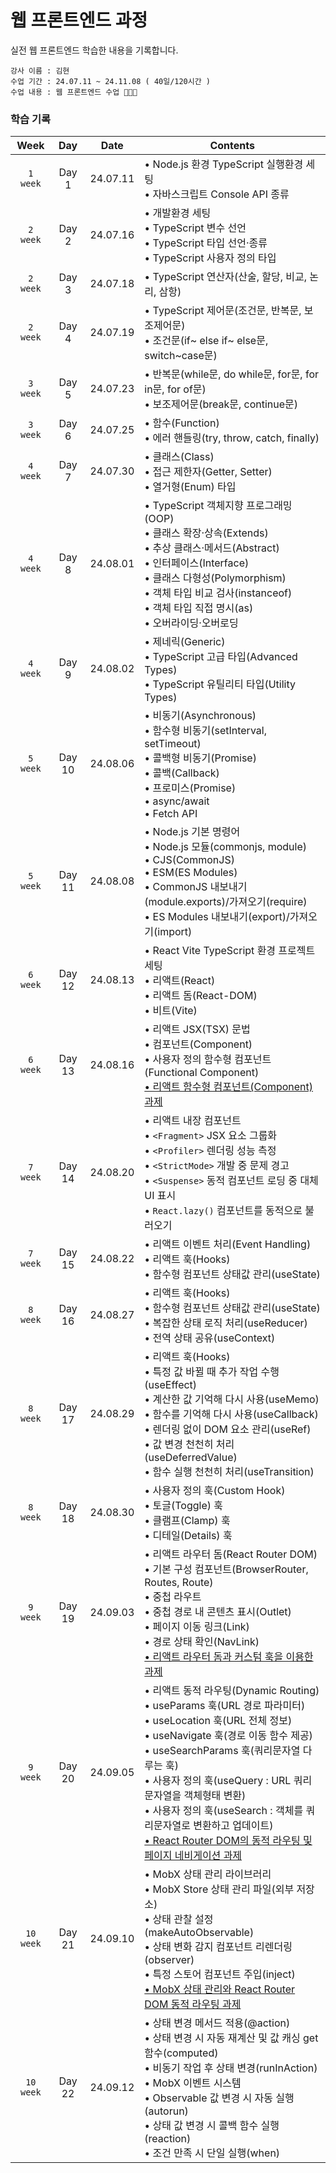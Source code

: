 # 웹 프론트엔드 과정

실전 웹 프론트엔드 학습한 내용을 기록합니다.

    강사 이름 : 김현
    수업 기간 : 24.07.11 ~ 24.11.08 ( 40일/120시간 )
    수업 내용 : 웹 프론트엔드 수업 👩🏻‍💻

### 학습 기록

|   Week   |  Day  |   Date   | Contents                                                                                                |
| :------: | :---: | :------: | ------------------------------------------------------------------------------------------------------- |
| `1 week` | Day 1 | 24.07.11 | • Node.js 환경 TypeScript 실행환경 세팅 <br>• 자바스크립트 Console API 종류 |
| `2 week` | Day 2 | 24.07.16 | • 개발환경 세팅 <br>• TypeScript 변수 선언 <br>• TypeScript 타입 선언·종류 <br>• TypeScript 사용자 정의 타입 |
| `2 week` | Day 3 | 24.07.18 | • TypeScript 연산자(산술, 할당, 비교, 논리, 삼항) |
| `2 week` | Day 4 | 24.07.19 | • TypeScript 제어문(조건문, 반복문, 보조제어문) <br>• 조건문(if~ else if~ else문, switch~case문) |
| `3 week` | Day 5 | 24.07.23 | • 반복문(while문, do while문, for문, for in문, for of문) <br>• 보조제어문(break문, continue문) |
| `3 week` | Day 6 | 24.07.25 | • 함수(Function) <br>• 에러 핸들링(try, throw, catch, finally) |
| `4 week` | Day 7 | 24.07.30 | • 클래스(Class) <br>• 접근 제한자(Getter, Setter) <br>• 열거형(Enum) 타입 |
| `4 week` | Day 8 | 24.08.01 | • TypeScript 객체지향 프로그래밍(OOP) <br>• 클래스 확장·상속(Extends) <br>• 추상 클래스·메서드(Abstract) <br>• 인터페이스(Interface) <br>• 클래스 다형성(Polymorphism) <br>• 객체 타입 비교 검사(instanceof) <br>• 객체 타입 직접 명시(as) <br>• 오버라이딩·오버로딩 |
| `4 week` | Day 9 | 24.08.02 | • 제네릭(Generic) <br>• TypeScript 고급 타입(Advanced Types) <br>• TypeScript 유틸리티 타입(Utility Types) |
| `5 week` | Day 10 | 24.08.06 | • 비동기(Asynchronous) <br>• 함수형 비동기(setInterval, setTimeout) <br>• 콜백형 비동기(Promise) <br>• 콜백(Callback) <br>• 프로미스(Promise) <br>• async/await <br>• Fetch API |
| `5 week` | Day 11 | 24.08.08 | • Node.js 기본 명령어 <br>• Node.js 모듈(commonjs, module) <br>• CJS(CommonJS) <br>• ESM(ES Modules) <br>• CommonJS 내보내기(module.exports)/가져오기(require) <br>• ES Modules 내보내기(export)/가져오기(import) |
| `6 week` | Day 12 | 24.08.13 | • React Vite TypeScript 환경 프로젝트 세팅 <br>• 리액트(React) <br>• 리액트 돔(React-DOM) <br>• 비트(Vite) |
| `6 week` | Day 13 | 24.08.16 | • 리액트 JSX(TSX) 문법 <br>• 컴포넌트(Component) <br>• 사용자 정의 함수형 컴포넌트(Functional Component) <br>[• 리액트 함수형 컴포넌트(Component) 과제](https://github.com/KwonSsohyun/FED_WEB_2024/issues/1) |
| `7 week` | Day 14 | 24.08.20 | • 리액트 내장 컴포넌트 <br>• `<Fragment>` JSX 요소 그룹화 <br>• `<Profiler>` 렌더링 성능 측정 <br>• `<StrictMode>` 개발 중 문제 경고 <br>• `<Suspense>` 동적 컴포넌트 로딩 중 대체 UI 표시 <br>• `React.lazy()` 컴포넌트를 동적으로 불러오기 |
| `7 week` | Day 15 | 24.08.22 | • 리액트 이벤트 처리(Event Handling) <br>• 리액트 훅(Hooks) <br>• 함수형 컴포넌트 상태값 관리(useState) |
| `8 week` | Day 16 | 24.08.27 | • 리액트 훅(Hooks) <br>• 함수형 컴포넌트 상태값 관리(useState) <br>• 복잡한 상태 로직 처리(useReducer) <br>• 전역 상태 공유(useContext) |
| `8 week` | Day 17 | 24.08.29 | • 리액트 훅(Hooks) <br>• 특정 값 바뀔 때 추가 작업 수행(useEffect) <br>• 계산한 값 기억해 다시 사용(useMemo) <br>• 함수를 기억해 다시 사용(useCallback) <br>• 렌더링 없이 DOM 요소 관리(useRef) <br>• 값 변경 천천히 처리(useDeferredValue) <br>• 함수 실행 천천히 처리(useTransition) |
| `8 week` | Day 18 | 24.08.30 | • 사용자 정의 훅(Custom Hook) <br>• 토글(Toggle) 훅 <br>• 클램프(Clamp) 훅 <br>• 디테일(Details) 훅 |
| `9 week` | Day 19 | 24.09.03 | • 리액트 라우터 돔(React Router DOM) <br>• 기본 구성 컴포넌트(BrowserRouter, Routes, Route) <br>• 중첩 라우트 <br>• 중첩 경로 내 콘텐츠 표시(Outlet) <br>• 페이지 이동 링크(Link) <br>• 경로 상태 확인(NavLink) <br>[• 리액트 라우터 돔과 커스텀 훅을 이용한 과제](https://github.com/KwonSsohyun/FED_WEB_2024/issues/2) |
| `9 week` | Day 20 | 24.09.05 | • 리액트 동적 라우팅(Dynamic Routing) <br>• useParams 훅(URL 경로 파라미터) <br>• useLocation 훅(URL 전체 정보) <br>• useNavigate 훅(경로 이동 함수 제공) <br>• useSearchParams 훅(쿼리문자열 다루는 훅) <br>• 사용자 정의 훅(useQuery : URL 쿼리문자열을 객체형태 변환) <br>• 사용자 정의 훅(useSearch : 객체를 쿼리문자열로 변환하고 업데이트) <br>[• React Router DOM의 동적 라우팅 및 페이지 네비게이션 과제](https://github.com/KwonSsohyun/FED_WEB_2024/issues/3) |
| `10 week` | Day 21 | 24.09.10 | • MobX 상태 관리 라이브러리 <br>• MobX Store 상태 관리 파일(외부 저장소) <br>• 상태 관찰 설정(makeAutoObservable) <br>• 상태 변화 감지 컴포넌트 리렌더링(observer) <br>• 특정 스토어 컴포넌트 주입(inject) <br>[• MobX 상태 관리와 React Router DOM 동적 라우팅 과제](https://github.com/KwonSsohyun/FED_WEB_2024/issues/4) |
| `10 week` | Day 22 | 24.09.12 | • 상태 변경 메서드 적용(@action) <br>• 상태 변경 시 자동 재계산 및 값 캐싱 get 함수(computed) <br>• 비동기 작업 후 상태 변경(runInAction) <br>• MobX 이벤트 시스템 <br>• Observable 값 변경 시 자동 실행(autorun) <br>• 상태 값 변경 시 콜백 함수 실행(reaction) <br>• 조건 만족 시 단일 실행(when) |
